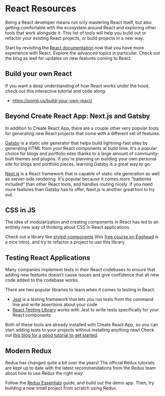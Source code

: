 # React Resources

Being a React developer means not only mastering React itself, but also getting comfortable with the ecosystem around React and exploring other tools that work alongside it. This list of tools will help you build out or refactor your existing React projects, or build projects in a new way.

Start by revisiting the <a href="https://reactjs.org/" target="_blank">React documentation</a> now that you have more experience with React. Explore the advanced topics in particular. Check out the blog as well for updates on new features coming to React.

## Build your own React

If you want a deep understanding of how React works under the hood, check out this interactive tutorial and code along:

- <a href="https://pomb.us/build-your-own-react/" target="_blank">https://pomb.us/build-your-own-react/</a>

## Beyond Create React App: Next.js and Gatsby

In addition to Create React App, there are a couple other very popular tools for generating new React projects that come with a different set of features.

<a href="https://www.gatsbyjs.com/" target="_blank">Gatsby</a> is a static site generator that helps build lightning-fast sites by generating HTML from your React components at build time. It's a popular choice for blogs and portfolio sites thanks to a large amount of community-built themes and plugins. If you're planning on building your own personal site for blogs and portfolio pieces, learning Gatsby is a great way to go.

<a href="https://nextjs.org/" target="_blank">Next.js</a> is a React framework that is capable of static site generation as well as server-side rendering. It's popular because it comes more "batteries included" than other React tools, and handles routing nicely. If you need more features than Gatsby has to offer, Next.js is another great tool to try out.

## CSS in JS

The idea of modularization and creating components in React has led to an entirely new way of thinking about CSS in React applications.

Check out a library like <a href="https://styled-components.com/" target="_blank">styled-components</a> (this <a href="https://egghead.io/courses/styling-react-applications-with-styled-components-8834" target="_blank">free course on Egghead</a> is a nice intro), and try to refactor a project to use this library.

## Testing React Applications

Many companies implement tests in their React codebases to ensure that adding new features doesn't cause issues and give confidence that all new code added to the codebase works.

There are two popular libraries to learn when it comes to testing in React:

- <a href="https://jestjs.io/" target="_blank">Jest</a> is a testing framework that lets you run tests from the command line and write assertions about your code
- <a href="https://testing-library.com/docs/react-testing-library/intro/" target="_blank">React Testing Library</a> works with Jest to write tests specifically for your React components

Both of these tools are already installed with Create React App, so you can start adding tests to your projects without installing anything new! Check out <a href="https://www.robinwieruch.de/react-testing-library" target="_blank">this blog for a good tutorial to get started</a>.

## Modern Redux

Redux has changed quite a bit over the years! The official Redux tutorials are kept up to date with the latest recommendations from the Redux team about how to use Redux the right way.

Follow the <a href="https://redux.js.org/tutorials/essentials/part-1-overview-concepts" target="_blank">Redux Essentials</a> guide, and build out the demo app. Then, try building a new small project from scratch using Redux.
